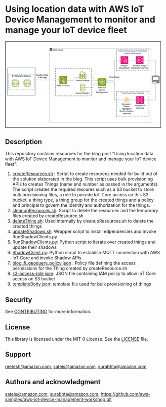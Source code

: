 
# Using location data with AWS IoT Device Management  to monitor and manage your IoT device fleet
    
<img src="FI-GeoQuery-Blog-gitlab.png" width="800"/>
      
## Description

This repository contains resources for the blog post "Using location data with AWS IoT Device Management  to monitor and manage your IoT device fleet":
1. [createResources.sh](createResources.sh) : Script to create resources needed for build out of the solution elaborated in the blog. This script uses bulk provisioning APIs to creates Things (name and number as passed in the arguments). The script creates the required resoures such as a S3 bucket to store bulk provisioning files, a role to porvide IoT Core access on this S3 bucket, a thing type, a thing group for the created things and a policy and principal to govern the identity and authorization for the things. 
2. [cleanupResources.sh](cleanupResources.sh): Script to delete the resources and the temporary files created by createResource.sh
3. [deleteThing.sh](deleteThing.sh): Used internally by cleanupResources.sh to delete the created things
4. [updateShadows.sh](updateShadows.sh): Wrapper script to install edpendencies and invoke RunShadowClients.py
5. [RunShadowClients.py](RunShadowClients.py): Python script to iterate over created things and update their shadows
6. [ShadowClient.py](ShadowClient.py): Python script to establish MQTT connection with AWS IoT Core and invoke Shadow APIs.
7. [blog_fi_geoquery_policy.json](blog_fi_geoquery_policy.json) : Policy file defining the access permissions for the Thing created by createResource.sh
8. [s3-access-role.json](s3-access-role.json): JSON file containing IAM policy to allow IoT Core access on S3 bucket
9. [templateBody.json](templateBody.json): template file used for bulk provisioning of things

## Security

See [CONTRIBUTING](CONTRIBUTING.md#security-issue-notifications) for more information.

## License

This library is licensed under the MIT-0 License. See the [LICENSE](LICENSE) file.

## Support
reetesh@amazon.com, satejs@amazon.com, surabhta@amazon.com



## Authors and acknowledgment
satejs@amazon.com, 
surabhta@amazon.com,
https://github.com/aws-samples/aws-iot-device-management-workshop.git


